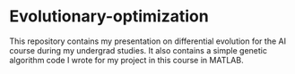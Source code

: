 # Evolutionary-optimization

This repository contains my presentation on differential evolution for the AI course during my undergrad studies. 
It also contains a simple genetic algorithm code I wrote for my project in this course in MATLAB.
